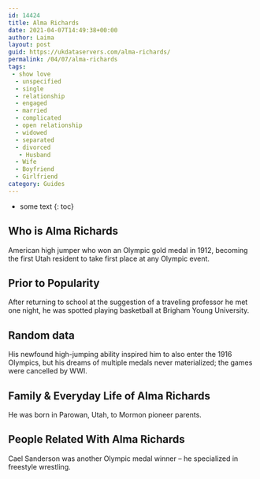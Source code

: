 ```yaml
---
id: 14424
title: Alma Richards
date: 2021-04-07T14:49:38+00:00
author: Laima
layout: post
guid: https://ukdataservers.com/alma-richards/
permalink: /04/07/alma-richards
tags:
 - show love
  - unspecified
  - single
  - relationship
  - engaged
  - married
  - complicated
  - open relationship
  - widowed
  - separated
  - divorced
   - Husband
  - Wife
  - Boyfriend
  - Girlfriend
category: Guides
---
```


* some text
{: toc}


## Who is Alma Richards
                  
                  
                  
American high jumper who won an Olympic gold medal in 1912, becoming the first Utah resident to take first place at any Olympic event.
                  
              
            
              
            
                
                
                
## Prior to Popularity
                  
                  
                  
After returning to school at the suggestion of a traveling professor he met one night, he was spotted playing basketball at Brigham Young University.
                  
              
            
              
            
                
                
                
## Random data
                  
                  
                  
His newfound high-jumping ability inspired him to also enter the 1916 Olympics, but his dreams of multiple medals never materialized; the games were cancelled by WWI.
                  
              
            
              
            
                
                
                
## Family & Everyday Life of Alma Richards
                  
                  
                  
He was born in Parowan, Utah, to Mormon pioneer parents.
                  
              
            
              
            
                
                
                
## People Related With Alma Richards
                  
                  
                  
Cael Sanderson was another Olympic medal winner &#8211; he specialized in freestyle wrestling.
                  
              
            
              
            
                
              
            
              
              
            
            
              
            
          
          
          